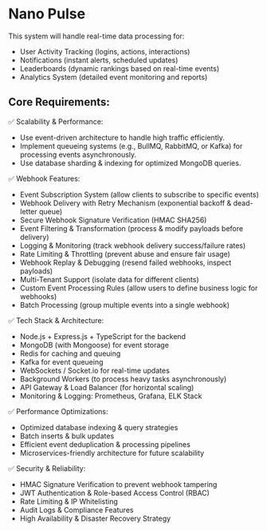 # Nano Pulse

This system will handle real-time data processing for:

- User Activity Tracking (logins, actions, interactions)
- Notifications (instant alerts, scheduled updates)
- Leaderboards (dynamic rankings based on real-time events)
- Analytics System (detailed event monitoring and reports)

## Core Requirements:

✅ Scalability & Performance:

- Use event-driven architecture to handle high traffic efficiently.
- Implement queueing systems (e.g., BullMQ, RabbitMQ, or Kafka) for processing events asynchronously.
- Use database sharding & indexing for optimized MongoDB queries.

✅ Webhook Features:

- Event Subscription System (allow clients to subscribe to specific events)
- Webhook Delivery with Retry Mechanism (exponential backoff & dead-letter queue)
- Secure Webhook Signature Verification (HMAC SHA256)
- Event Filtering & Transformation (process & modify payloads before delivery)
- Logging & Monitoring (track webhook delivery success/failure rates)
- Rate Limiting & Throttling (prevent abuse and ensure fair usage)
- Webhook Replay & Debugging (resend failed webhooks, inspect payloads)
- Multi-Tenant Support (isolate data for different clients)
- Custom Event Processing Rules (allow users to define business logic for webhooks)
- Batch Processing (group multiple events into a single webhook)

✅ Tech Stack & Architecture:

- Node.js + Express.js + TypeScript for the backend
- MongoDB (with Mongoose) for event storage
- Redis for caching and queuing
- Kafka for event queueing
- WebSockets / Socket.io for real-time updates
- Background Workers (to process heavy tasks asynchronously)
- API Gateway & Load Balancer (for horizontal scaling)
- Monitoring & Logging: Prometheus, Grafana, ELK Stack

✅ Performance Optimizations:

- Optimized database indexing & query strategies
- Batch inserts & bulk updates
- Efficient event deduplication & processing pipelines
- Microservices-friendly architecture for future scalability

✅ Security & Reliability:

- HMAC Signature Verification to prevent webhook tampering
- JWT Authentication & Role-based Access Control (RBAC)
- Rate Limiting & IP Whitelisting
- Audit Logs & Compliance Features
- High Availability & Disaster Recovery Strategy
